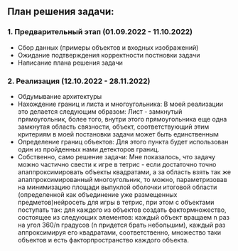 ## План решения задачи:
### 1. Предварительный этап (01.09.2022 - 11.10.2022)
* Сбор данных (примеры объектов и входных изображений)
* Ожидание подтверждения корректности постновки задачи
* Написание плана решения задачи
### 2. Реализация (12.10.2022 - 28.11.2022)
* Обдумывание архитектуры
* Нахождение границ и листа и многоугольника:
В моей реализации это делается следующим образом: Лист - замкнутый прямоугольник, более того, внутри этого прямоугольника еще одна замкнутая область связности, объект, соответствующий этим критериям в моей постановки задачи может быть единственным
* Определение границ объектов:
Для этого пункта будет использован один из пройденных нами детекторов границ.
* Собственно, само решение задачи:
Мне показалось, что задачу можно частично свести к игре в тетрис - если достаточно точно апаппроксимировать объекты квадратами, а за область взять так же апаппроксимированный многоугольник, то можно, параметризовав на минимизацию площади выпуклой оболочки итоговой области (определенной как объединение уже размещенных предметов)нейросеть для игры в тетрис, при этом с объектами поступать так: для каждого из объектов создать фактормножество, состоящее из следующих элементов: каждый объект вращаем n раз на угол 360/n градусов (n придется брать небольшим), каждый раз аппроксимируя его квадратами, соответственно, множество таки объектов и есть факторпространство каждого объекта. 
